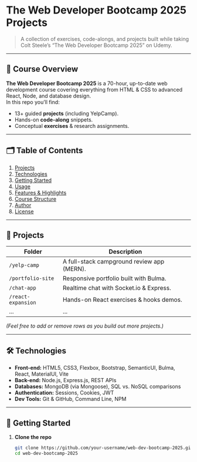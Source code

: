 # The Web Developer Bootcamp 2025 Projects

> A collection of exercises, code-alongs, and projects built while taking Colt Steele’s “The Web Developer Bootcamp 2025” on Udemy.

---

## 📖 Course Overview

**The Web Developer Bootcamp 2025** is a 70-hour, up-to-date web development course covering everything from HTML & CSS to advanced React, Node, and database design.  
In this repo you’ll find:

- 13+ guided **projects** (including YelpCamp).
- Hands-on **code-along** snippets.
- Conceptual **exercises** & research assignments.

---

## 🗂 Table of Contents

1. [Projects](#-projects)  
2. [Technologies](#-technologies)  
3. [Getting Started](#-getting-started)  
4. [Usage](#-usage)  
5. [Features & Highlights](#-features--highlights)  
6. [Course Structure](#-course-structure)  
7. [Author](#-author)  
8. [License](#-license)

---

## 🚀 Projects

| Folder             | Description                                |
| ------------------ | ------------------------------------------ |
| `/yelp-camp`       | A full-stack campground review app (MERN). |
| `/portfolio-site`  | Responsive portfolio built with Bulma.     |
| `/chat-app`        | Realtime chat with Socket.io & Express.    |
| `/react-expansion` | Hands-on React exercises & hooks demos.    |
| ...                | ...                                        |

*(Feel free to add or remove rows as you build out more projects.)*

---

## 🛠 Technologies

- **Front-end:** HTML5, CSS3, Flexbox, Bootstrap, SemanticUI, Bulma, React, MaterialUI, Vite  
- **Back-end:** Node.js, Express.js, REST APIs  
- **Databases:** MongoDB (via Mongoose), SQL vs. NoSQL comparisons  
- **Authentication:** Sessions, Cookies, JWT  
- **Dev Tools:** Git & GitHub, Command Line, NPM  

---

## 🔧 Getting Started

1. **Clone the repo**  
   ```bash
   git clone https://github.com/your-username/web-dev-bootcamp-2025.git
   cd web-dev-bootcamp-2025
